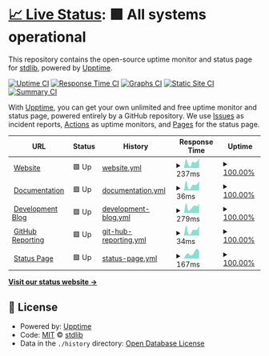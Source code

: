 # [📈 Live Status](https://status.stdlib.io): <!--live status--> **🟩 All systems operational**

This repository contains the open-source uptime monitor and status page for [stdlib](https://stdlib.io), powered by [Upptime](https://github.com/upptime/upptime).

[![Uptime CI](https://github.com/stdlib-js/www-status/workflows/Uptime%20CI/badge.svg)](https://github.com/stdlib-js/www-status/actions?query=workflow%3A%22Uptime+CI%22)
[![Response Time CI](https://github.com/stdlib-js/www-status/workflows/Response%20Time%20CI/badge.svg)](https://github.com/stdlib-js/www-status/actions?query=workflow%3A%22Response+Time+CI%22)
[![Graphs CI](https://github.com/stdlib-js/www-status/workflows/Graphs%20CI/badge.svg)](https://github.com/stdlib-js/www-status/actions?query=workflow%3A%22Graphs+CI%22)
[![Static Site CI](https://github.com/stdlib-js/www-status/workflows/Static%20Site%20CI/badge.svg)](https://github.com/stdlib-js/www-status/actions?query=workflow%3A%22Static+Site+CI%22)
[![Summary CI](https://github.com/stdlib-js/www-status/workflows/Summary%20CI/badge.svg)](https://github.com/stdlib-js/www-status/actions?query=workflow%3A%22Summary+CI%22)

With [Upptime](https://upptime.js.org), you can get your own unlimited and free uptime monitor and status page, powered entirely by a GitHub repository. We use [Issues](https://github.com/stdlib-js/www-status/issues) as incident reports, [Actions](https://github.com/stdlib-js/www-status/actions) as uptime monitors, and [Pages](https://status.stdlib.io) for the status page.

<!--start: status pages-->
<!-- This summary is generated by Upptime (https://github.com/upptime/upptime) -->
<!-- Do not edit this manually, your changes will be overwritten -->
<!-- prettier-ignore -->
| URL | Status | History | Response Time | Uptime |
| --- | ------ | ------- | ------------- | ------ |
| <img alt="" src="https://icons.duckduckgo.com/ip3/stdlib.io.ico" height="13"> [Website](https://stdlib.io) | 🟩 Up | [website.yml](https://github.com/stdlib-js/www-status/commits/HEAD/history/website.yml) | <details><summary><img alt="Response time graph" src="./graphs/website/response-time-week.png" height="20"> 237ms</summary><br><a href="https://status.stdlib.io/history/website"><img alt="Response time 275" src="https://img.shields.io/endpoint?url=https%3A%2F%2Fraw.githubusercontent.com%2Fstdlib-js%2Fwww-status%2FHEAD%2Fapi%2Fwebsite%2Fresponse-time.json"></a><br><a href="https://status.stdlib.io/history/website"><img alt="24-hour response time 102" src="https://img.shields.io/endpoint?url=https%3A%2F%2Fraw.githubusercontent.com%2Fstdlib-js%2Fwww-status%2FHEAD%2Fapi%2Fwebsite%2Fresponse-time-day.json"></a><br><a href="https://status.stdlib.io/history/website"><img alt="7-day response time 237" src="https://img.shields.io/endpoint?url=https%3A%2F%2Fraw.githubusercontent.com%2Fstdlib-js%2Fwww-status%2FHEAD%2Fapi%2Fwebsite%2Fresponse-time-week.json"></a><br><a href="https://status.stdlib.io/history/website"><img alt="30-day response time 291" src="https://img.shields.io/endpoint?url=https%3A%2F%2Fraw.githubusercontent.com%2Fstdlib-js%2Fwww-status%2FHEAD%2Fapi%2Fwebsite%2Fresponse-time-month.json"></a><br><a href="https://status.stdlib.io/history/website"><img alt="1-year response time 275" src="https://img.shields.io/endpoint?url=https%3A%2F%2Fraw.githubusercontent.com%2Fstdlib-js%2Fwww-status%2FHEAD%2Fapi%2Fwebsite%2Fresponse-time-year.json"></a></details> | <details><summary><a href="https://status.stdlib.io/history/website">100.00%</a></summary><a href="https://status.stdlib.io/history/website"><img alt="All-time uptime 99.96%" src="https://img.shields.io/endpoint?url=https%3A%2F%2Fraw.githubusercontent.com%2Fstdlib-js%2Fwww-status%2FHEAD%2Fapi%2Fwebsite%2Fuptime.json"></a><br><a href="https://status.stdlib.io/history/website"><img alt="24-hour uptime 100.00%" src="https://img.shields.io/endpoint?url=https%3A%2F%2Fraw.githubusercontent.com%2Fstdlib-js%2Fwww-status%2FHEAD%2Fapi%2Fwebsite%2Fuptime-day.json"></a><br><a href="https://status.stdlib.io/history/website"><img alt="7-day uptime 100.00%" src="https://img.shields.io/endpoint?url=https%3A%2F%2Fraw.githubusercontent.com%2Fstdlib-js%2Fwww-status%2FHEAD%2Fapi%2Fwebsite%2Fuptime-week.json"></a><br><a href="https://status.stdlib.io/history/website"><img alt="30-day uptime 100.00%" src="https://img.shields.io/endpoint?url=https%3A%2F%2Fraw.githubusercontent.com%2Fstdlib-js%2Fwww-status%2FHEAD%2Fapi%2Fwebsite%2Fuptime-month.json"></a><br><a href="https://status.stdlib.io/history/website"><img alt="1-year uptime 99.96%" src="https://img.shields.io/endpoint?url=https%3A%2F%2Fraw.githubusercontent.com%2Fstdlib-js%2Fwww-status%2FHEAD%2Fapi%2Fwebsite%2Fuptime-year.json"></a></details>
| <img alt="" src="https://icons.duckduckgo.com/ip3/stdlib.io.ico" height="13"> [Documentation](https://stdlib.io/docs/api/status) | 🟩 Up | [documentation.yml](https://github.com/stdlib-js/www-status/commits/HEAD/history/documentation.yml) | <details><summary><img alt="Response time graph" src="./graphs/documentation/response-time-week.png" height="20"> 36ms</summary><br><a href="https://status.stdlib.io/history/documentation"><img alt="Response time 43" src="https://img.shields.io/endpoint?url=https%3A%2F%2Fraw.githubusercontent.com%2Fstdlib-js%2Fwww-status%2FHEAD%2Fapi%2Fdocumentation%2Fresponse-time.json"></a><br><a href="https://status.stdlib.io/history/documentation"><img alt="24-hour response time 18" src="https://img.shields.io/endpoint?url=https%3A%2F%2Fraw.githubusercontent.com%2Fstdlib-js%2Fwww-status%2FHEAD%2Fapi%2Fdocumentation%2Fresponse-time-day.json"></a><br><a href="https://status.stdlib.io/history/documentation"><img alt="7-day response time 36" src="https://img.shields.io/endpoint?url=https%3A%2F%2Fraw.githubusercontent.com%2Fstdlib-js%2Fwww-status%2FHEAD%2Fapi%2Fdocumentation%2Fresponse-time-week.json"></a><br><a href="https://status.stdlib.io/history/documentation"><img alt="30-day response time 45" src="https://img.shields.io/endpoint?url=https%3A%2F%2Fraw.githubusercontent.com%2Fstdlib-js%2Fwww-status%2FHEAD%2Fapi%2Fdocumentation%2Fresponse-time-month.json"></a><br><a href="https://status.stdlib.io/history/documentation"><img alt="1-year response time 43" src="https://img.shields.io/endpoint?url=https%3A%2F%2Fraw.githubusercontent.com%2Fstdlib-js%2Fwww-status%2FHEAD%2Fapi%2Fdocumentation%2Fresponse-time-year.json"></a></details> | <details><summary><a href="https://status.stdlib.io/history/documentation">100.00%</a></summary><a href="https://status.stdlib.io/history/documentation"><img alt="All-time uptime 99.96%" src="https://img.shields.io/endpoint?url=https%3A%2F%2Fraw.githubusercontent.com%2Fstdlib-js%2Fwww-status%2FHEAD%2Fapi%2Fdocumentation%2Fuptime.json"></a><br><a href="https://status.stdlib.io/history/documentation"><img alt="24-hour uptime 100.00%" src="https://img.shields.io/endpoint?url=https%3A%2F%2Fraw.githubusercontent.com%2Fstdlib-js%2Fwww-status%2FHEAD%2Fapi%2Fdocumentation%2Fuptime-day.json"></a><br><a href="https://status.stdlib.io/history/documentation"><img alt="7-day uptime 100.00%" src="https://img.shields.io/endpoint?url=https%3A%2F%2Fraw.githubusercontent.com%2Fstdlib-js%2Fwww-status%2FHEAD%2Fapi%2Fdocumentation%2Fuptime-week.json"></a><br><a href="https://status.stdlib.io/history/documentation"><img alt="30-day uptime 100.00%" src="https://img.shields.io/endpoint?url=https%3A%2F%2Fraw.githubusercontent.com%2Fstdlib-js%2Fwww-status%2FHEAD%2Fapi%2Fdocumentation%2Fuptime-month.json"></a><br><a href="https://status.stdlib.io/history/documentation"><img alt="1-year uptime 99.96%" src="https://img.shields.io/endpoint?url=https%3A%2F%2Fraw.githubusercontent.com%2Fstdlib-js%2Fwww-status%2FHEAD%2Fapi%2Fdocumentation%2Fuptime-year.json"></a></details>
| <img alt="" src="https://icons.duckduckgo.com/ip3/blog.stdlib.io.ico" height="13"> [Development Blog](https://blog.stdlib.io) | 🟩 Up | [development-blog.yml](https://github.com/stdlib-js/www-status/commits/HEAD/history/development-blog.yml) | <details><summary><img alt="Response time graph" src="./graphs/development-blog/response-time-week.png" height="20"> 279ms</summary><br><a href="https://status.stdlib.io/history/development-blog"><img alt="Response time 357" src="https://img.shields.io/endpoint?url=https%3A%2F%2Fraw.githubusercontent.com%2Fstdlib-js%2Fwww-status%2FHEAD%2Fapi%2Fdevelopment-blog%2Fresponse-time.json"></a><br><a href="https://status.stdlib.io/history/development-blog"><img alt="24-hour response time 237" src="https://img.shields.io/endpoint?url=https%3A%2F%2Fraw.githubusercontent.com%2Fstdlib-js%2Fwww-status%2FHEAD%2Fapi%2Fdevelopment-blog%2Fresponse-time-day.json"></a><br><a href="https://status.stdlib.io/history/development-blog"><img alt="7-day response time 279" src="https://img.shields.io/endpoint?url=https%3A%2F%2Fraw.githubusercontent.com%2Fstdlib-js%2Fwww-status%2FHEAD%2Fapi%2Fdevelopment-blog%2Fresponse-time-week.json"></a><br><a href="https://status.stdlib.io/history/development-blog"><img alt="30-day response time 304" src="https://img.shields.io/endpoint?url=https%3A%2F%2Fraw.githubusercontent.com%2Fstdlib-js%2Fwww-status%2FHEAD%2Fapi%2Fdevelopment-blog%2Fresponse-time-month.json"></a><br><a href="https://status.stdlib.io/history/development-blog"><img alt="1-year response time 357" src="https://img.shields.io/endpoint?url=https%3A%2F%2Fraw.githubusercontent.com%2Fstdlib-js%2Fwww-status%2FHEAD%2Fapi%2Fdevelopment-blog%2Fresponse-time-year.json"></a></details> | <details><summary><a href="https://status.stdlib.io/history/development-blog">100.00%</a></summary><a href="https://status.stdlib.io/history/development-blog"><img alt="All-time uptime 99.96%" src="https://img.shields.io/endpoint?url=https%3A%2F%2Fraw.githubusercontent.com%2Fstdlib-js%2Fwww-status%2FHEAD%2Fapi%2Fdevelopment-blog%2Fuptime.json"></a><br><a href="https://status.stdlib.io/history/development-blog"><img alt="24-hour uptime 100.00%" src="https://img.shields.io/endpoint?url=https%3A%2F%2Fraw.githubusercontent.com%2Fstdlib-js%2Fwww-status%2FHEAD%2Fapi%2Fdevelopment-blog%2Fuptime-day.json"></a><br><a href="https://status.stdlib.io/history/development-blog"><img alt="7-day uptime 100.00%" src="https://img.shields.io/endpoint?url=https%3A%2F%2Fraw.githubusercontent.com%2Fstdlib-js%2Fwww-status%2FHEAD%2Fapi%2Fdevelopment-blog%2Fuptime-week.json"></a><br><a href="https://status.stdlib.io/history/development-blog"><img alt="30-day uptime 100.00%" src="https://img.shields.io/endpoint?url=https%3A%2F%2Fraw.githubusercontent.com%2Fstdlib-js%2Fwww-status%2FHEAD%2Fapi%2Fdevelopment-blog%2Fuptime-month.json"></a><br><a href="https://status.stdlib.io/history/development-blog"><img alt="1-year uptime 99.96%" src="https://img.shields.io/endpoint?url=https%3A%2F%2Fraw.githubusercontent.com%2Fstdlib-js%2Fwww-status%2FHEAD%2Fapi%2Fdevelopment-blog%2Fuptime-year.json"></a></details>
| <img alt="" src="https://icons.duckduckgo.com/ip3/stdlib.io.ico" height="13"> [GitHub Reporting](https://stdlib.io/gh/status) | 🟩 Up | [git-hub-reporting.yml](https://github.com/stdlib-js/www-status/commits/HEAD/history/git-hub-reporting.yml) | <details><summary><img alt="Response time graph" src="./graphs/git-hub-reporting/response-time-week.png" height="20"> 34ms</summary><br><a href="https://status.stdlib.io/history/git-hub-reporting"><img alt="Response time 38" src="https://img.shields.io/endpoint?url=https%3A%2F%2Fraw.githubusercontent.com%2Fstdlib-js%2Fwww-status%2FHEAD%2Fapi%2Fgit-hub-reporting%2Fresponse-time.json"></a><br><a href="https://status.stdlib.io/history/git-hub-reporting"><img alt="24-hour response time 12" src="https://img.shields.io/endpoint?url=https%3A%2F%2Fraw.githubusercontent.com%2Fstdlib-js%2Fwww-status%2FHEAD%2Fapi%2Fgit-hub-reporting%2Fresponse-time-day.json"></a><br><a href="https://status.stdlib.io/history/git-hub-reporting"><img alt="7-day response time 34" src="https://img.shields.io/endpoint?url=https%3A%2F%2Fraw.githubusercontent.com%2Fstdlib-js%2Fwww-status%2FHEAD%2Fapi%2Fgit-hub-reporting%2Fresponse-time-week.json"></a><br><a href="https://status.stdlib.io/history/git-hub-reporting"><img alt="30-day response time 43" src="https://img.shields.io/endpoint?url=https%3A%2F%2Fraw.githubusercontent.com%2Fstdlib-js%2Fwww-status%2FHEAD%2Fapi%2Fgit-hub-reporting%2Fresponse-time-month.json"></a><br><a href="https://status.stdlib.io/history/git-hub-reporting"><img alt="1-year response time 38" src="https://img.shields.io/endpoint?url=https%3A%2F%2Fraw.githubusercontent.com%2Fstdlib-js%2Fwww-status%2FHEAD%2Fapi%2Fgit-hub-reporting%2Fresponse-time-year.json"></a></details> | <details><summary><a href="https://status.stdlib.io/history/git-hub-reporting">100.00%</a></summary><a href="https://status.stdlib.io/history/git-hub-reporting"><img alt="All-time uptime 99.96%" src="https://img.shields.io/endpoint?url=https%3A%2F%2Fraw.githubusercontent.com%2Fstdlib-js%2Fwww-status%2FHEAD%2Fapi%2Fgit-hub-reporting%2Fuptime.json"></a><br><a href="https://status.stdlib.io/history/git-hub-reporting"><img alt="24-hour uptime 100.00%" src="https://img.shields.io/endpoint?url=https%3A%2F%2Fraw.githubusercontent.com%2Fstdlib-js%2Fwww-status%2FHEAD%2Fapi%2Fgit-hub-reporting%2Fuptime-day.json"></a><br><a href="https://status.stdlib.io/history/git-hub-reporting"><img alt="7-day uptime 100.00%" src="https://img.shields.io/endpoint?url=https%3A%2F%2Fraw.githubusercontent.com%2Fstdlib-js%2Fwww-status%2FHEAD%2Fapi%2Fgit-hub-reporting%2Fuptime-week.json"></a><br><a href="https://status.stdlib.io/history/git-hub-reporting"><img alt="30-day uptime 100.00%" src="https://img.shields.io/endpoint?url=https%3A%2F%2Fraw.githubusercontent.com%2Fstdlib-js%2Fwww-status%2FHEAD%2Fapi%2Fgit-hub-reporting%2Fuptime-month.json"></a><br><a href="https://status.stdlib.io/history/git-hub-reporting"><img alt="1-year uptime 99.96%" src="https://img.shields.io/endpoint?url=https%3A%2F%2Fraw.githubusercontent.com%2Fstdlib-js%2Fwww-status%2FHEAD%2Fapi%2Fgit-hub-reporting%2Fuptime-year.json"></a></details>
| <img alt="" src="https://icons.duckduckgo.com/ip3/status.stdlib.io.ico" height="13"> [Status Page](https://status.stdlib.io) | 🟩 Up | [status-page.yml](https://github.com/stdlib-js/www-status/commits/HEAD/history/status-page.yml) | <details><summary><img alt="Response time graph" src="./graphs/status-page/response-time-week.png" height="20"> 167ms</summary><br><a href="https://status.stdlib.io/history/status-page"><img alt="Response time 178" src="https://img.shields.io/endpoint?url=https%3A%2F%2Fraw.githubusercontent.com%2Fstdlib-js%2Fwww-status%2FHEAD%2Fapi%2Fstatus-page%2Fresponse-time.json"></a><br><a href="https://status.stdlib.io/history/status-page"><img alt="24-hour response time 115" src="https://img.shields.io/endpoint?url=https%3A%2F%2Fraw.githubusercontent.com%2Fstdlib-js%2Fwww-status%2FHEAD%2Fapi%2Fstatus-page%2Fresponse-time-day.json"></a><br><a href="https://status.stdlib.io/history/status-page"><img alt="7-day response time 167" src="https://img.shields.io/endpoint?url=https%3A%2F%2Fraw.githubusercontent.com%2Fstdlib-js%2Fwww-status%2FHEAD%2Fapi%2Fstatus-page%2Fresponse-time-week.json"></a><br><a href="https://status.stdlib.io/history/status-page"><img alt="30-day response time 160" src="https://img.shields.io/endpoint?url=https%3A%2F%2Fraw.githubusercontent.com%2Fstdlib-js%2Fwww-status%2FHEAD%2Fapi%2Fstatus-page%2Fresponse-time-month.json"></a><br><a href="https://status.stdlib.io/history/status-page"><img alt="1-year response time 178" src="https://img.shields.io/endpoint?url=https%3A%2F%2Fraw.githubusercontent.com%2Fstdlib-js%2Fwww-status%2FHEAD%2Fapi%2Fstatus-page%2Fresponse-time-year.json"></a></details> | <details><summary><a href="https://status.stdlib.io/history/status-page">100.00%</a></summary><a href="https://status.stdlib.io/history/status-page"><img alt="All-time uptime 99.97%" src="https://img.shields.io/endpoint?url=https%3A%2F%2Fraw.githubusercontent.com%2Fstdlib-js%2Fwww-status%2FHEAD%2Fapi%2Fstatus-page%2Fuptime.json"></a><br><a href="https://status.stdlib.io/history/status-page"><img alt="24-hour uptime 100.00%" src="https://img.shields.io/endpoint?url=https%3A%2F%2Fraw.githubusercontent.com%2Fstdlib-js%2Fwww-status%2FHEAD%2Fapi%2Fstatus-page%2Fuptime-day.json"></a><br><a href="https://status.stdlib.io/history/status-page"><img alt="7-day uptime 100.00%" src="https://img.shields.io/endpoint?url=https%3A%2F%2Fraw.githubusercontent.com%2Fstdlib-js%2Fwww-status%2FHEAD%2Fapi%2Fstatus-page%2Fuptime-week.json"></a><br><a href="https://status.stdlib.io/history/status-page"><img alt="30-day uptime 100.00%" src="https://img.shields.io/endpoint?url=https%3A%2F%2Fraw.githubusercontent.com%2Fstdlib-js%2Fwww-status%2FHEAD%2Fapi%2Fstatus-page%2Fuptime-month.json"></a><br><a href="https://status.stdlib.io/history/status-page"><img alt="1-year uptime 99.97%" src="https://img.shields.io/endpoint?url=https%3A%2F%2Fraw.githubusercontent.com%2Fstdlib-js%2Fwww-status%2FHEAD%2Fapi%2Fstatus-page%2Fuptime-year.json"></a></details>

<!--end: status pages-->

[**Visit our status website →**](https://status.stdlib.io)

## 📄 License

- Powered by: [Upptime](https://github.com/upptime/upptime)
- Code: [MIT](./LICENSE) © [stdlib](https://stdlib.io)
- Data in the `./history` directory: [Open Database License](https://opendatacommons.org/licenses/odbl/1-0/)

